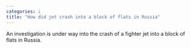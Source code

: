 ```yaml
---
categories: i
title: "How did jet crash into a block of flats in Russia"
---
```

An investigation is under way into the crash of a fighter jet into a block of flats in Russia.